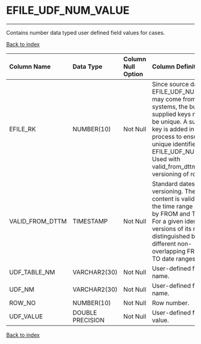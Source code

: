 # EFILE_UDF_NUM_VALUE

---

Contains number data typed user defined field values for cases.

[Back to index](./index.md)

| Column Name     | Data Type        | Column Null Option   | Column Definition                                                                                                                                                                                                                                                            |
|:----------------|:-----------------|:---------------------|:-----------------------------------------------------------------------------------------------------------------------------------------------------------------------------------------------------------------------------------------------------------------------------|
| EFILE_RK        | NUMBER(10)       | Not Null             | Since source data for EFILE_UDF_NUM_VALUE may come from multiple systems, the business supplied keys may not be unique. A surrogate key is added in the ETL process to ensure a unique identifier for EFILE_UDF_NUM_VALUE. Used with valid_from_dttm for versioning of rows. |
| VALID_FROM_DTTM | TIMESTAMP        | Not Null             | Standard dates used for versioning. The row content is valid within the time range specified by FROM and TO dates. For a given identifier, versions of its rows are distinguished by different non-overlapping FROM and TO date ranges.                                      |
| UDF_TABLE_NM    | VARCHAR2(30)     | Not Null             | User-defined field table name.                                                                                                                                                                                                                                               |
| UDF_NM          | VARCHAR2(30)     | Not Null             | User-defined field name.                                                                                                                                                                                                                                                     |
| ROW_NO          | NUMBER(10)       | Not Null             | Row number.                                                                                                                                                                                                                                                                  |
| UDF_VALUE       | DOUBLE PRECISION | Not Null             | User-defined field value.                                                                                                                                                                                                                                                    |

[Back to index](./index.md)
